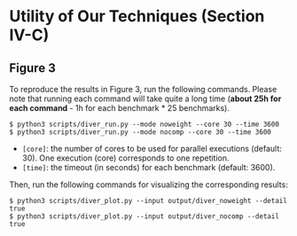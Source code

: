 # Utility of Our Techniques (Section IV-C) 
## Figure 3
To reproduce the results in Figure 3, run the following commands. Please note that running each command will take quite a long time (**about 25h for each command** - 1h for each benchmark * 25 benchmarks).
```
$ python3 scripts/diver_run.py --mode noweight --core 30 --time 3600
$ python3 scripts/diver_run.py --mode nocomp --core 30 --time 3600
```
* ```[core]```: the number of cores to be used for parallel executions (default: 30). One execution (core) corresponds to one repetition.
* ```[time]```: the timeout (in seconds) for each benchmark (default: 3600).


Then, run the following commands for visualizing the corresponding results:
```
$ python3 scripts/diver_plot.py --input output/diver_noweight --detail true
$ python3 scripts/diver_plot.py --input output/diver_nocomp --detail true
```
